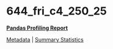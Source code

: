 # 644_fri_c4_250_25

[**Pandas Profiling Report**](https://epistasislab.github.io/pmlb/profile/644_fri_c4_250_25.html)

[Metadata](metadata.yaml) | [Summary Statistics](summary_stats.tsv)

